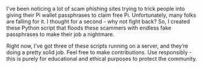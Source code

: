 I've been noticing a lot of scam phishing sites trying to trick people into giving their Pi wallet passphrases to claim free Pi. Unfortunately, many folks are falling for it.
I thought for a second - why not fight back? So, I created these Python script that floods these scammers with endless fake passphrases to make their job a nightmare.

Right now, I’ve got three of these scripts running on a server, and they’re doing a pretty solid job. 
Feel free to make contributions. 
Use responsibly - this is purely for educational and ethical purposes to protect the community. 
